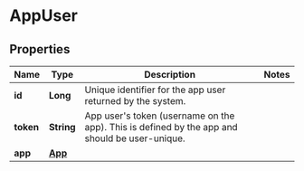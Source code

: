 
# AppUser

## Properties
Name | Type | Description | Notes
------------ | ------------- | ------------- | -------------
**id** | **Long** | Unique identifier for the app user returned by the system. | 
**token** | **String** | App user's token (username on the app). This is defined by the app and should be user-unique. | 
**app** | [**App**](App.md) |  | 




